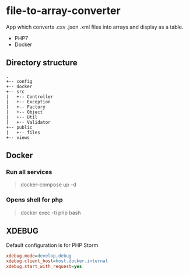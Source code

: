 # file-to-array-converter

App which converts .csv .json .xml files into arrays and display as a table.

- PHP7
- Docker

## Directory structure

```
.
+-- config
+-- docker
+-- src
|   +-- Controller
|   +-- Exception
|   +-- Factory
|   +-- Object
|   +-- Util
|   +-- Validator
+-- public
|   +-- files
+-- views
```

## Docker

### Run all services

> docker-compose up -d

### Opens shell for php

> docker exec -ti php bash


## XDEBUG

Default configuration is for PHP Storm

```ini
xdebug.mode=develop,debug
xdebug.client_host=host.docker.internal
xdebug.start_with_request=yes
```
